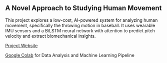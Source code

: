 
## A Novel Approach to Studying Human Movement
This project explores a low-cost, AI-powered system for analyzing human movement, specifically the throwing motion in baseball. It uses wearable IMU sensors and a BiLSTM neural network with attention to predict pitch velocity and extract biomechanical insights.

[Project Website](https://christopherlin.ca/gvrsf/)

[Google Colab](https://colab.research.google.com/drive/1OlGwYABf4zN_s58eClnuo4AzomNRv6C4?usp=sharing) for Data Analysis and Machine Learning Pipeline

